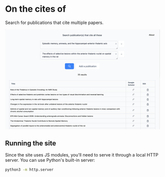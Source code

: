 # On the cites of

Search for publications that cite multiple papers.

![image info](./assets/Example%20screenshot.png)

## Running the site

Since the site uses JS modules, you'll need to serve it through a local HTTP server. You can use Python's built-in server:

```bash
python3 -m http.server
```